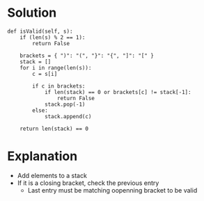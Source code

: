 # Solution
```
def isValid(self, s):
    if (len(s) % 2 == 1):
        return False

    brackets = { ")": "(", "}": "{", "]": "[" }
    stack = []
    for i in range(len(s)):
        c = s[i]

        if c in brackets:
            if len(stack) == 0 or brackets[c] != stack[-1]:
                return False
            stack.pop(-1)
        else:
            stack.append(c)

    return len(stack) == 0
```
# Explanation
- Add elements to a stack
- If it is a closing bracket, check the previous entry
  - Last entry must be matching oopenning bracket to be valid 
